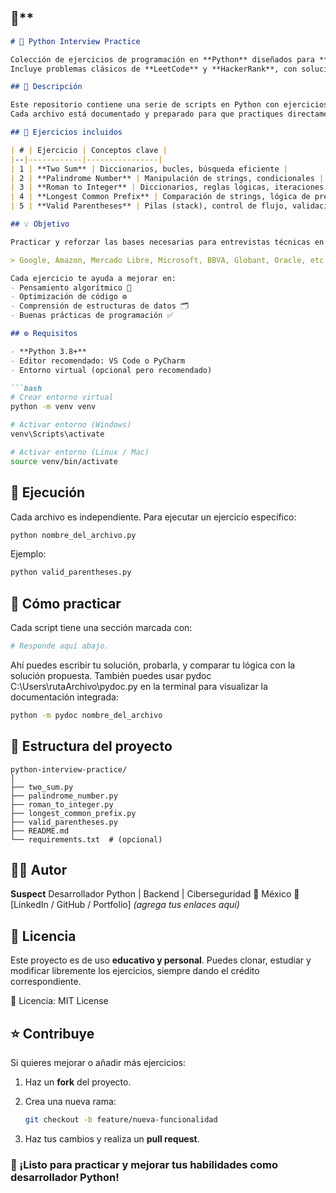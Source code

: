 
## 🧠**

````markdown
# 🐍 Python Interview Practice

Colección de ejercicios de programación en **Python** diseñados para **practicar antes de una entrevista técnica**.  
Incluye problemas clásicos de **LeetCode** y **HackerRank**, con soluciones optimizadas y explicadas paso a paso.

## 📘 Descripción

Este repositorio contiene una serie de scripts en Python con ejercicios de algoritmos y estructuras de datos esenciales para desarrolladores.  
Cada archivo está documentado y preparado para que practiques directamente desde tu entorno local.

## 🧩 Ejercicios incluidos

| # | Ejercicio | Conceptos clave |
|--|------------|----------------|
| 1 | **Two Sum** | Diccionarios, bucles, búsqueda eficiente |
| 2 | **Palindrome Number** | Manipulación de strings, condicionales |
| 3 | **Roman to Integer** | Diccionarios, reglas lógicas, iteraciones |
| 4 | **Longest Common Prefix** | Comparación de strings, lógica de prefijos |
| 5 | **Valid Parentheses** | Pilas (stack), control de flujo, validaciones |

## 💡 Objetivo

Practicar y reforzar las bases necesarias para entrevistas técnicas en empresas como:

> Google, Amazon, Mercado Libre, Microsoft, BBVA, Globant, Oracle, etc.

Cada ejercicio te ayuda a mejorar en:
- Pensamiento algorítmico 🧠  
- Optimización de código ⚙️  
- Comprensión de estructuras de datos 🗂️  
- Buenas prácticas de programación ✅  

## ⚙️ Requisitos

- **Python 3.8+**  
- Editor recomendado: VS Code o PyCharm  
- Entorno virtual (opcional pero recomendado)

```bash
# Crear entorno virtual
python -m venv venv

# Activar entorno (Windows)
venv\Scripts\activate

# Activar entorno (Linux / Mac)
source venv/bin/activate
````

## 🚀 Ejecución

Cada archivo es independiente.
Para ejecutar un ejercicio específico:

```bash
python nombre_del_archivo.py
```

Ejemplo:

```bash
python valid_parentheses.py
```

## 🧠 Cómo practicar

Cada script tiene una sección marcada con:

```python
# Responde aquí abajo.
```

Ahí puedes escribir tu solución, probarla, y comparar tu lógica con la solución propuesta.
También puedes usar pydoc C:\Users\rutaArchivo\pydoc.py en la terminal para visualizar la documentación integrada:

```bash
python -m pydoc nombre_del_archivo
```

## 📂 Estructura del proyecto

```
python-interview-practice/
│
├── two_sum.py
├── palindrome_number.py
├── roman_to_integer.py
├── longest_common_prefix.py
├── valid_parentheses.py
├── README.md
└── requirements.txt  # (opcional)
```

## 🧑‍💻 Autor

**Suspect**
Desarrollador Python | Backend | Ciberseguridad
📍 México
📧 [LinkedIn / GitHub / Portfolio] *(agrega tus enlaces aquí)*

## 🪪 Licencia

Este proyecto es de uso **educativo y personal**.
Puedes clonar, estudiar y modificar libremente los ejercicios,
siempre dando el crédito correspondiente.

📄 Licencia: MIT License

## ⭐ Contribuye

Si quieres mejorar o añadir más ejercicios:

1. Haz un **fork** del proyecto.
2. Crea una nueva rama:

   ```bash
   git checkout -b feature/nueva-funcionalidad
   ```
3. Haz tus cambios y realiza un **pull request**.

### 🏁 ¡Listo para practicar y mejorar tus habilidades como desarrollador Python!

```

